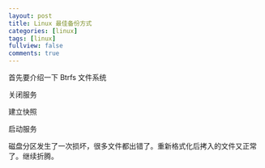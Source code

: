 ```yaml
---
layout: post
title: Linux 最佳备份方式
categories: [linux]
tags: [linux]
fullview: false
comments: true
---
```


首先要介绍一下 Btrfs 文件系统

关闭服务

建立快照

启动服务

磁盘分区发生了一次损坏，很多文件都出错了。重新格式化后拷入的文件又正常了。继续折腾。

